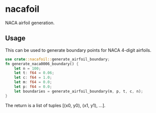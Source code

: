 # nacafoil
NACA airfoil generation.

## Usage
This can be used to generate boundary points for NACA 4-digit airfoils.  
```rust
use crate::nacafoil::generate_airfoil_boundary;
fn generate_naca0006_boundary() {
    let n = 100;
    let t: f64 = 0.06;
    let c: f64 = 1.0;
    let m: f64 = 0.0;
    let p: f64 = 0.0;
    let boundaries = generate_airfoil_boundary(m, p, t, c, n);
}
```
The return is a list of tuples [(x0, y0), (x1, y1), ...].
